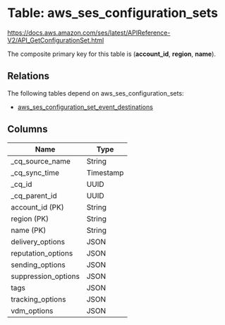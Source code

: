 # Table: aws_ses_configuration_sets

https://docs.aws.amazon.com/ses/latest/APIReference-V2/API_GetConfigurationSet.html

The composite primary key for this table is (**account_id**, **region**, **name**).

## Relations
The following tables depend on aws_ses_configuration_sets:
  - [aws_ses_configuration_set_event_destinations](aws_ses_configuration_set_event_destinations.md)

## Columns
| Name          | Type          |
| ------------- | ------------- |
|_cq_source_name|String|
|_cq_sync_time|Timestamp|
|_cq_id|UUID|
|_cq_parent_id|UUID|
|account_id (PK)|String|
|region (PK)|String|
|name (PK)|String|
|delivery_options|JSON|
|reputation_options|JSON|
|sending_options|JSON|
|suppression_options|JSON|
|tags|JSON|
|tracking_options|JSON|
|vdm_options|JSON|